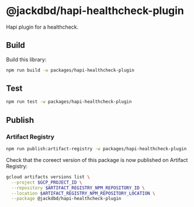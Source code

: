 # @jackdbd/hapi-healthcheck-plugin

Hapi plugin for a healthcheck.

## Build

Build this library:

```sh
npm run build -w packages/hapi-healthcheck-plugin
```

## Test

```sh
npm run test -w packages/hapi-healthcheck-plugin
```

## Publish

### Artifact Registry

```sh
npm run publish:artifact-registry -w packages/hapi-healthcheck-plugin
```

Check that the coreect version of this package is now published on Artifact Registry:

```sh
gcloud artifacts versions list \
  --project $GCP_PROJECT_ID \
  --repository $ARTIFACT_REGISTRY_NPM_REPOSITORY_ID \
  --location $ARTIFACT_REGISTRY_NPM_REPOSITORY_LOCATION \
  --package @jackdbd/hapi-healthcheck-plugin
```
